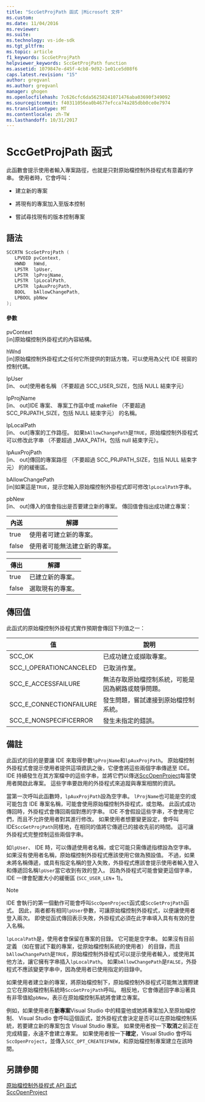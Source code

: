 ```yaml
---
title: "SccGetProjPath 函式 |Microsoft 文件"
ms.custom: 
ms.date: 11/04/2016
ms.reviewer: 
ms.suite: 
ms.technology: vs-ide-sdk
ms.tgt_pltfrm: 
ms.topic: article
f1_keywords: SccGetProjPath
helpviewer_keywords: SccGetProjPath function
ms.assetid: 1079847e-d45f-4cb8-9d92-1e01ce5d08f6
caps.latest.revision: "15"
author: gregvanl
ms.author: gregvanl
manager: ghogen
ms.openlocfilehash: 7c626cfc6da56258241071476aba03690f349092
ms.sourcegitcommit: f40311056ea0b4677efcca74a285dbb0ce0e7974
ms.translationtype: MT
ms.contentlocale: zh-TW
ms.lasthandoff: 10/31/2017
---
```

# <a name="sccgetprojpath-function"></a>SccGetProjPath 函式
此函數會提示使用者輸入專案路徑，也就是只對原始檔控制外掛程式有意義的字串。 使用者時，它會呼叫：  
  
-   建立新的專案  
  
-   將現有的專案加入至版本控制  
  
-   嘗試尋找現有的版本控制專案  
  
## <a name="syntax"></a>語法  
  
```cpp  
SCCRTN SccGetProjPath (  
   LPVOID pvContext,  
   HWND   hWnd,  
   LPSTR  lpUser,  
   LPSTR  lpProjName,  
   LPSTR  lpLocalPath,  
   LPSTR  lpAuxProjPath,  
   BOOL   bAllowChangePath,  
   LPBOOL pbNew  
);  
```  
  
#### <a name="parameters"></a>參數  
 pvContext  
 [in]原始檔控制外掛程式的內容結構。  
  
 hWnd  
 [in]原始檔控制外掛程式之任何它所提供的對話方塊，可以使用為父代 IDE 視窗的控制代碼。  
  
 lpUser  
 [in、 out]使用者名稱 （不要超過 SCC_USER_SIZE，包括 NULL 結束字元）  
  
 lpProjName  
 [in、 out]IDE 專案、 專案工作區中或 makefile （不要超過 SCC_PRJPATH_SIZE，包括 NULL 結束字元） 的名稱。  
  
 lpLocalPath  
 [in、 out]專案的工作路徑。 如果`bAllowChangePath`是`TRUE`，原始檔控制外掛程式可以修改此字串 （不要超過 _MAX_PATH，包括 null 結束字元）。  
  
 lpAuxProjPath  
 [in、 out]傳回的專案路徑 （不要超過 SCC_PRJPATH_SIZE，包括 NULL 結束字元） 的的緩衝區。  
  
 bAllowChangePath  
 [in]如果這是`TRUE`，提示您輸入原始檔控制外掛程式即可修改`lpLocalPath`字串。  
  
 pbNew  
 [in、 out]傳入的值會指出是否要建立新的專案。 傳回值會指出成功建立專案：  
  
|內送|解譯|  
|--------------|--------------------|  
|true|使用者可建立新的專案。|  
|false|使用者可能無法建立新的專案。|  
  
|傳出|解譯|  
|--------------|--------------------|  
|true|已建立新的專案。|  
|false|選取現有的專案。|  
  
## <a name="return-value"></a>傳回值  
 此函式的原始檔控制外掛程式實作預期會傳回下列值之一：  
  
|值|說明|  
|-----------|-----------------|  
|SCC_OK|已成功建立或擷取專案。|  
|SCC_I_OPERATIONCANCELED|已取消作業。|  
|SCC_E_ACCESSFAILURE|無法存取原始檔控制系統，可能是因為網路或競爭問題。|  
|SCC_E_CONNECTIONFAILURE|發生問題，嘗試連接到原始檔控制系統。|  
|SCC_E_NONSPECIFICERROR|發生未指定的錯誤。|  
  
## <a name="remarks"></a>備註  
 此函式的目的是要讓 IDE 來取得參數`lpProjName`和`lpAuxProjPath`。 原始檔控制外掛程式會提示使用者提供這項資訊之後，它便會將這些兩個字串傳遞至 IDE。 IDE 持續發生在其方案檔中的這些字串，並將它們以傳送[SccOpenProject](../extensibility/sccopenproject-function.md)每當使用者開啟此專案。 這些字串要啟用的外掛程式來追蹤與專案相關的資訊。  
  
 當第一次呼叫此函數時，`lpAuxProjPath`設為空字串。 `lProjName`也可能是空的或可能包含 IDE 專案名稱，可能會使用原始檔控制外掛程式，或忽略。 此函式成功傳回時，外掛程式會傳回兩個對應的字串。 IDE 不會假設這些字串，不會使用它們，而且不允許使用者對其進行修改。 如果使用者想要變更設定，會呼叫 IDE`SccGetProjPath`同樣地，在相同的值將它傳遞已的接收先前的時間。 這可讓外掛程式完整控制這些兩個字串。  
  
 如`lpUser`、 IDE 時，可以傳遞使用者名稱，或它可能只需傳遞指標設為空字串。 如果沒有使用者名稱，原始檔控制外掛程式應該使用它做為預設值。 不過，如果未將名稱傳遞，或具有指定名稱的登入失敗，外掛程式應該會提示使用者輸入登入和傳遞回名稱`lpUser`當它收到有效的登入。 因為外掛程式可能會變更這個字串，IDE 一律會配置大小的緩衝區 (`SCC_USER_LEN`+ 1)。  
  
> [!NOTE]
>  IDE 會執行的第一個動作可能會呼叫`SccOpenProject`函式或`SccGetProjPath`函式。 因此，兩者都有相同`lpUser`參數，可讓原始檔控制外掛程式，以便讓使用者登入兩次。 即使從函式傳回表示失敗，外掛程式必須在此字串填入具有有效的登入名稱。  
  
 `lpLocalPath`是，使用者會保留在專案的目錄。 它可能是空字串。 如果沒有目前定義 （如在嘗試下載的專案，從原始檔控制系統的使用者） 的目錄，而且`bAllowChangePath`是`TRUE`，原始檔控制外掛程式可以提示使用者輸入，或使用其他方法，讓它擁有字串插入`lpLocalPath`。 如果`bAllowChangePath`是`FALSE`，外掛程式不應該變更字串中，因為使用者已使用指定的目錄中。  
  
 如果使用者建立新的專案，將原始檔控制下，原始檔控制外掛程式可能無法實際建立它在原始檔控制系統時`SccGetProjPath`呼叫。 相反地，它會傳遞回字串沿著具有非零值給`pbNew`，表示在原始檔控制系統將會建立專案。  
  
 例如，如果使用者在**新專案**Visual Studio 中的精靈他或她將專案加入至原始檔控制、 Visual Studio 會呼叫這個函式，並外掛程式會決定是否可以在原始檔控制系統，若要建立新的專案包含 Visual Studio 專案。 如果使用者按一下**取消**之前正在完成精靈，永遠不會建立專案。 如果使用者按一下**確定**，Visual Studio 會呼叫`SccOpenProject`，並傳入`SCC_OPT_CREATEIFNEW`，和原始檔控制專案建立在該時間。  
  
## <a name="see-also"></a>另請參閱  
 [原始檔控制外掛程式 API 函式](../extensibility/source-control-plug-in-api-functions.md)   
 [SccOpenProject](../extensibility/sccopenproject-function.md)